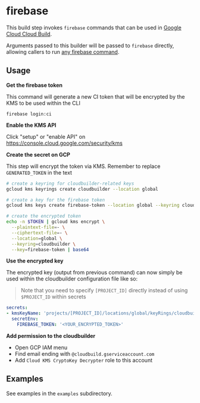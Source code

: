 # firebase

This build step invokes `firebase` commands that can be used in [Google Cloud Cloud Build](cloud.google.com/container-builder/).

Arguments passed to this builder will be passed to `firebase` directly,
allowing callers to run [any firebase
command](https://docs.docker.com/compose/reference/overview/).

## Usage

**Get the firebase token**

This command will generate a new CI token that will be encrypted by the KMS to be used within the CLI

```
firebase login:ci
```

**Enable the KMS API**

Click "setup" or "enable API" on https://console.cloud.google.com/security/kms 

**Create the secret on GCP**

This step will encrypt the token via KMS. Remember to replace `GENERATED_TOKEN` in the text

```bash
# create a keyring for cloudbuilder-related keys
gcloud kms keyrings create cloudbuilder --location global

# create a key for the firebase token
gcloud kms keys create firebase-token --location global --keyring cloudbuilder --purpose encryption

# create the encrypted token
echo -n $TOKEN | gcloud kms encrypt \
  --plaintext-file=- \
  --ciphertext-file=- \
  --location=global \
  --keyring=cloudbuilder \
  --key=firebase-token | base64
```

**Use the encrypted key**

The encrypted key (output from previous command) can now simply be used within the cloudbuilder configuration file like so:

> Note that you need to specify `[PROJECT_ID]` directly instead of using `$PROJECT_ID` within secrets

```yaml
secrets:
- kmsKeyName: 'projects/[PROJECT_ID]/locations/global/keyRings/cloudbuilder/cryptoKeys/firebase-token'
  secretEnv:
    FIREBASE_TOKEN: '<YOUR_ENCRYPTED_TOKEN>'
```

**Add permission to the cloudbuilder**

- Open GCP IAM menu
- Find email ending with `@cloudbuild.gserviceaccount.com`
- Add `Cloud KMS CryptoKey Decrypter` role to this account

## Examples

See examples in the `examples` subdirectory.

